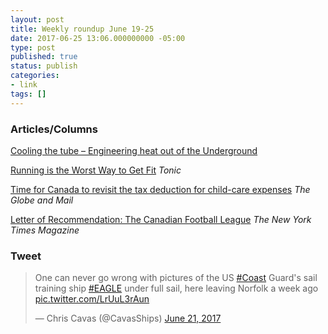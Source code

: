 ```yaml
---
layout: post
title: Weekly roundup June 19-25
date: 2017-06-25 13:06.000000000 -05:00
type: post
published: true
status: publish
categories:
- link
tags: []
---
```


### Articles/Columns

[Cooling the tube – Engineering heat out of the Underground](https://www.ianvisits.co.uk/blog/2017/06/10/cooling-the-tube-engineering-heat-out-of-the-underground/ "Cooling the tube – Engineering heat out of the Underground.")

[Running is the Worst Way to Get Fit](https://tonic.vice.com/en_us/article/4w375w/running-is-the-worst-way-to-get-fit "Running is the Worst Way to Get Fit. By Nick English") *Tonic*

[Time for Canada to revisit the tax deduction for child-care expenses](https://www.theglobeandmail.com/report-on-business/rob-commentary/time-for-canada-to-revisit-the-tax-deduction-for-child-care-expenses/article35436431/ "Time for Canada to revisit the tax deduction for child-care expenses. By Kevin Milligan and Alex Laurin") *The Globe and Mail*

[Letter of Recommendation: The Canadian Football League](https://www.nytimes.com/2017/06/15/magazine/letter-of-recommendation-the-canadian-football-league.html "Letter of Recommendation: The Canadian Football League. By Mitch Moxley") *The New York Times Magazine*

### Tweet

<blockquote class="twitter-tweet" data-lang="en"><p lang="en" dir="ltr">One can never go wrong with pictures of the US <a href="https://twitter.com/hashtag/Coast?src=hash">#Coast</a> Guard&#39;s sail training ship <a href="https://twitter.com/hashtag/EAGLE?src=hash">#EAGLE</a> under full sail, here leaving Norfolk a week ago <a href="https://t.co/LrUuL3rAun">pic.twitter.com/LrUuL3rAun</a></p>&mdash; Chris Cavas (@CavasShips) <a href="https://twitter.com/CavasShips/status/877322651361923072">June 21, 2017</a></blockquote> <script async src="//platform.twitter.com/widgets.js" charset="utf-8"></script>
